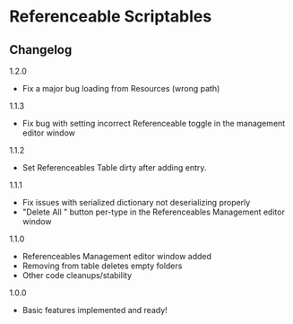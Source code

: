# Referenceable Scriptables
## Changelog

1.2.0
- Fix a major bug loading from Resources (wrong path)

1.1.3
- Fix bug with setting incorrect Referenceable toggle in the management editor window

1.1.2
- Set Referenceables Table dirty after adding entry.

1.1.1
- Fix issues with serialized dictionary not deserializing properly
- "Delete All <Type>" button per-type in the Referenceables Management editor window

1.1.0
- Referenceables Management editor window added
- Removing from table deletes empty folders
- Other code cleanups/stability

1.0.0
- Basic features implemented and ready!